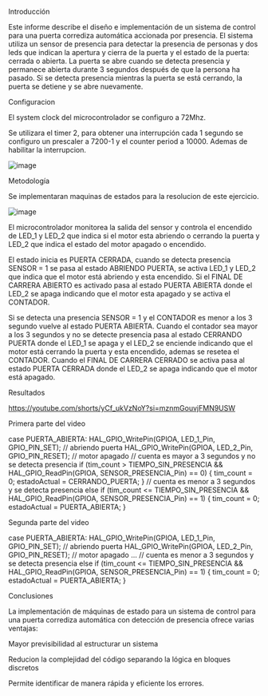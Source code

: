 Introducción

Este informe describe el diseño e implementación de un sistema de control para una puerta corrediza automática accionada por presencia. El sistema utiliza un sensor de presencia para detectar la presencia de personas y dos leds que indican la apertura y cierra de la puerta y el estado de la puerta: cerrada o abierta. La puerta se abre cuando se detecta presencia y permanece abierta durante 3 segundos después de que la persona ha pasado. Si se detecta presencia mientras la puerta se está cerrando, la puerta se detiene y se abre nuevamente.

Configuracion 

El system clock del microcontrolador se configuro a 72Mhz.

Se utilizara el timer 2, para obtener una interrupción cada 1 segundo se configuro un prescaler a 7200-1 y el counter period a 10000. Ademas de habilitar la interrupcion. 

![image](https://github.com/ErickDiaz2001/Ejercicio_1/assets/169405943/00dc879d-16f7-42ea-97c6-c1b08e5214e5)

Metodología

Se implementaran maquinas de estados para la resolucion de este ejercicio.

![image](https://github.com/ErickDiaz2001/Ejercicio_1/assets/169405943/fbb3917e-033d-4277-9e26-9bc6a3dfb106)

El microcontrolador monitorea la salida del sensor y controla el encendido de LED_1 y LED_2 que indica si el motor esta abriendo o cerrando la puerta y LED_2 que indica el estado del motor apagado o encendido. 

El estado inicia es PUERTA CERRADA, cuando se detecta presencia SENSOR = 1 se pasa al estado ABRIENDO PUERTA, se activa LED_1 y LED_2 que indica que el motor está abriendo y esta encendido. Si el FINAL DE CARRERA ABIERTO es activado pasa al estado PUERTA ABIERTA donde el LED_2 se apaga indicando que el motor esta apagado y se activa el CONTADOR.

Si se detecta una presencia SENSOR = 1 y el CONTADOR es menor a los 3 segundo vuelve al estado PUERTA ABIERTA.
Cuando el contador sea mayor a los 3 segundos y no se detecte presencia pasa al estado CERRANDO PUERTA donde el LED_1 se apaga y el LED_2 se enciende indicando que el motor está cerrando la puerta y esta encendido, ademas se resetea el CONTADOR.
Cuando el FINAL DE CARRERA CERRADO se activa pasa al estado PUERTA CERRADA donde el LED_2 se apaga indicando que el motor está apagado.

Resultados

https://youtube.com/shorts/yCf_ukVzNoY?si=mznmGouvjFMN9USW

Primera parte del video

  case PUERTA_ABIERTA:
	 		  HAL_GPIO_WritePin(GPIOA, LED_1_Pin, GPIO_PIN_SET); // abriendo puerta
	 		  HAL_GPIO_WritePin(GPIOA, LED_2_Pin, GPIO_PIN_RESET); // motor apagado
	 		  // cuenta es mayor a 3 segundos y no se detecta presencia
	 		  if (tim_count > TIEMPO_SIN_PRESENCIA && HAL_GPIO_ReadPin(GPIOA, SENSOR_PRESENCIA_Pin) == 0)
	 		  {
	 			  tim_count = 0;
	 			  estadoActual = CERRANDO_PUERTA;
	 		  }
	 		 // cuenta es menor a 3 segundos y se detecta presencia
	 		  else if (tim_count <= TIEMPO_SIN_PRESENCIA && HAL_GPIO_ReadPin(GPIOA, SENSOR_PRESENCIA_Pin) == 1)
	 		  {
	 			  tim_count = 0;
	 			  estadoActual = PUERTA_ABIERTA;
	 		  }


Segunda parte del video 

  case PUERTA_ABIERTA:
	 		  HAL_GPIO_WritePin(GPIOA, LED_1_Pin, GPIO_PIN_SET); // abriendo puerta
	 		  HAL_GPIO_WritePin(GPIOA, LED_2_Pin, GPIO_PIN_RESET); // motor apagado
	 		  ...
	 		 // cuenta es menor a 3 segundos y se detecta presencia
	 		  else if (tim_count <= TIEMPO_SIN_PRESENCIA && HAL_GPIO_ReadPin(GPIOA, SENSOR_PRESENCIA_Pin) == 1)
	 		  {
	 			  tim_count = 0;
	 			  estadoActual = PUERTA_ABIERTA;
	 		  }

Conclusiones

La implementación de máquinas de estado para un sistema de control para una puerta corrediza automática con detección de presencia ofrece varias ventajas:

Mayor previsibilidad al estructurar un sistema

Reducion la complejidad del código separando la lógica en bloques discretos

Permite identificar de manera rápida y eficiente los errores.
